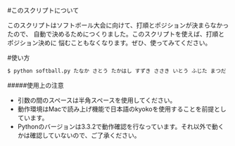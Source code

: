 #このスクリプトについて

このスクリプトはソフトボール大会に向けて、打順とポジションが決まらなかったので、
自動で決めるためにつくりました。このスクリプトを使えば、打順とポジション決めに
悩むこともなくなります。ぜひ、使ってみてください。

#使い方
```bash
$ python softball.py たなか さとう たかはし すずき ささき いとう ふじた まつだ むらた
```
#####使用上の注意
+ 引数の間のスペースは半角スペースを使用してください。
+ 動作環境はMacで読み上げ機能で日本語のkyokoを使用することを前提としています。
+ Pythonのバージョンは3.3.2で動作確認を行なっています。それ以外で動くかは確認していないので、ご了承ください。

